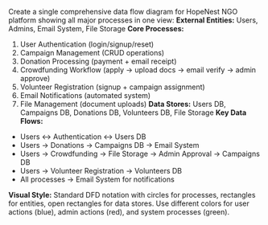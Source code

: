 Create a single comprehensive data flow diagram for HopeNest NGO platform showing all major processes in one view:
**External Entities:** Users, Admins, Email System, File Storage
**Core Processes:**
1. User Authentication (login/signup/reset)
2. Campaign Management (CRUD operations)
3. Donation Processing (payment + email receipt)
4. Crowdfunding Workflow (apply → upload docs → email verify → admin approve)
5. Volunteer Registration (signup + campaign assignment)
6. Email Notifications (automated system)
7. File Management (document uploads)
**Data Stores:** Users DB, Campaigns DB, Donations DB, Volunteers DB, File Storage
**Key Data Flows:**
- Users ↔ Authentication ↔ Users DB
- Users → Donations → Campaigns DB → Email System
- Users → Crowdfunding → File Storage → Admin Approval → Campaigns DB
- Users → Volunteer Registration → Volunteers DB
- All processes → Email System for notifications

**Visual Style:** Standard DFD notation with circles for processes, rectangles for entities, open rectangles for data stores. Use different colors for user actions (blue), admin actions (red), and system processes (green).